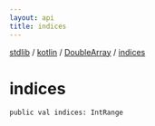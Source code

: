 ```yaml
---
layout: api
title: indices
---
```

[stdlib](../../index.html) / [kotlin](../index.html) / [DoubleArray](index.html) / [indices](indices.html)

# indices

```
public val indices: IntRange
```
